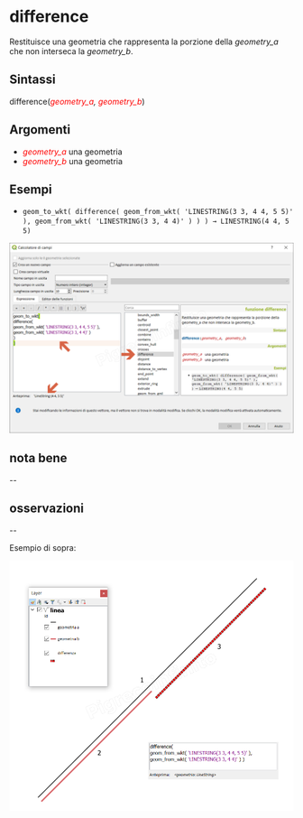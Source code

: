 # difference

Restituisce una geometria che rappresenta la porzione della _geometry_a_ che non interseca la _geometry_b_.

## Sintassi

difference(_<span style="color:red;">geometry_a</span>, <span style="color:red;">geometry_b</span>_)

## Argomenti

* _<span style="color:red;">geometry_a</span>_ una geometria
* _<span style="color:red;">geometry_b</span>_ una geometria

## Esempi

* `geom_to_wkt( difference( geom_from_wkt( 'LINESTRING(3 3, 4 4, 5 5)' ), geom_from_wkt( 'LINESTRING(3 3, 4 4)' ) ) ) → LINESTRING(4 4, 5 5)`

![](/img/geometria/difference/difference1.png)

## nota bene

--

## osservazioni

--

Esempio di sopra:

![](/img/geometria/difference/difference2.png)
